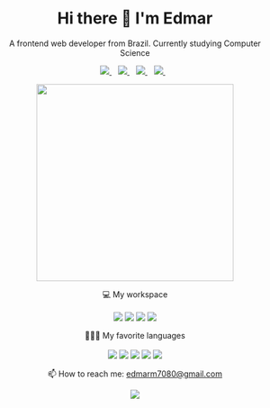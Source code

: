 <h1 align='center'>
  Hi there 👋 I'm Edmar
</h1>

<p align='center'>
  A frontend web developer from Brazil.
  Currently studying Computer Science
</p>

<p align='center'>
  
  <a href="https://twitter.com/Iexizz">
    <img src="https://img.shields.io/badge/Twitter-1DA1F2?style=for-the-badge&logo=twitter&logoColor=white" />
  </a>&nbsp;&nbsp;
  <a href="https://discordapp.com/users/276733826569338880/">
    <img src="https://img.shields.io/badge/Discord-7289DA?style=for-the-badge&logo=discord&logoColor=white" />
  </a>&nbsp;&nbsp;
  <a href="https://anilist.co/user/Lexizz/">
    <img src="https://img.shields.io/badge/anilist-152232?style=for-the-badge&logo=anilist&logoColor=white" />
  </a>&nbsp;&nbsp;
  <a href="https://www.instagram.com/lexizz7">
    <img src="https://img.shields.io/badge/instagram-%23E4405F.svg?&style=for-the-badge&logo=instagram&logoColor=white" />        
  </a>&nbsp;&nbsp;
  
</p>

<p align='center'>
  <a href="#"><img src="https://github-readme-stats.vercel.app/api?username=Lexizz7&show_icons=true&count_private=true&theme=dark" width="350"></a>
</p>

<p align='center'>
  💻 My workspace<br/><br/>
  <img src="https://img.shields.io/badge/windows-%230078D6.svg?&style=for-the-badge&logo=windows&logoColor=white" />
  <img src="https://img.shields.io/badge/intel-core%20pentium%20g4560-%230071C5.svg?&style=for-the-badge&logo=intel&logoColor=white" />
  <img src="https://img.shields.io/badge/RAM-8GB-%230071C5.svg?&style=for-the-badge&logoColor=white" />
  <img src="https://img.shields.io/badge/nvidia-gtx%201050TI-%2376B900.svg?&style=for-the-badge&logo=nvidia&logoColor=white" />
</p>

<p align='center'>
  👨🏻‍💻 My favorite languages<br/><br/>
  <img src="https://img.shields.io/badge/JavaScript-F7DF1E?style=for-the-badge&logo=javascript&logoColor=black" />
  <img src="https://img.shields.io/badge/CSS3-1572B6?style=for-the-badge&logo=css3&logoColor=white" />
  <img src="https://img.shields.io/badge/Node.js-339933?style=for-the-badge&logo=nodedotjs&logoColor=white" />
  <img src="https://img.shields.io/badge/React-20232A?style=for-the-badge&logo=react&logoColor=61DAFB" />
  <img src="https://img.shields.io/badge/Python-3776AB?style=for-the-badge&logo=python&logoColor=white" />
</p>


<p align='center'>
  📫 How to reach me: <a href='mailto:edmarm7080@gmail.com'>edmarm7080@gmail.com</a>
</p>
<p align='center'>
  <a href="#"><img src="https://badges.pufler.dev/visits/lexizz7/lexizz7"></a>
</p>
